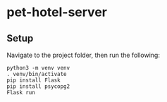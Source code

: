 # pet-hotel-server

## Setup
Navigate to the project folder, then run the following: 

    python3 -m venv venv
    . venv/bin/activate
    pip install Flask
    pip install psycopg2
    Flask run

